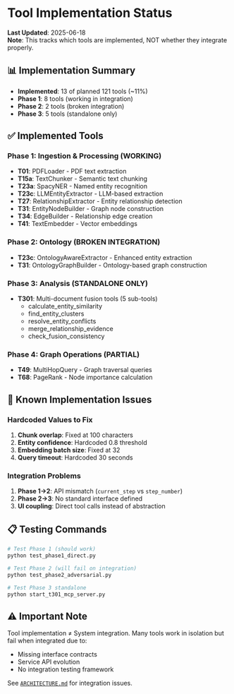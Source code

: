 # Tool Implementation Status

**Last Updated**: 2025-06-18  
**Note**: This tracks which tools are implemented, NOT whether they integrate properly.

## 📊 Implementation Summary

- **Implemented**: 13 of planned 121 tools (~11%)
- **Phase 1**: 8 tools (working in integration)
- **Phase 2**: 2 tools (broken integration)
- **Phase 3**: 5 tools (standalone only)

## ✅ Implemented Tools

### Phase 1: Ingestion & Processing (WORKING)
- **T01**: PDFLoader - PDF text extraction
- **T15a**: TextChunker - Semantic text chunking
- **T23a**: SpacyNER - Named entity recognition
- **T23c**: LLMEntityExtractor - LLM-based extraction
- **T27**: RelationshipExtractor - Entity relationship detection
- **T31**: EntityNodeBuilder - Graph node construction
- **T34**: EdgeBuilder - Relationship edge creation
- **T41**: TextEmbedder - Vector embeddings

### Phase 2: Ontology (BROKEN INTEGRATION)
- **T23c**: OntologyAwareExtractor - Enhanced entity extraction
- **T31**: OntologyGraphBuilder - Ontology-based graph construction

### Phase 3: Analysis (STANDALONE ONLY)
- **T301**: Multi-document fusion tools (5 sub-tools)
  - calculate_entity_similarity
  - find_entity_clusters
  - resolve_entity_conflicts
  - merge_relationship_evidence
  - check_fusion_consistency

### Phase 4: Graph Operations (PARTIAL)
- **T49**: MultiHopQuery - Graph traversal queries
- **T68**: PageRank - Node importance calculation

## 🔧 Known Implementation Issues

### Hardcoded Values to Fix
1. **Chunk overlap**: Fixed at 100 characters
2. **Entity confidence**: Hardcoded 0.8 threshold
3. **Embedding batch size**: Fixed at 32
4. **Query timeout**: Hardcoded 30 seconds

### Integration Problems
1. **Phase 1→2**: API mismatch (`current_step` vs `step_number`)
2. **Phase 2→3**: No standard interface defined
3. **UI coupling**: Direct tool calls instead of abstraction

## 📋 Testing Commands

```bash
# Test Phase 1 (should work)
python test_phase1_direct.py

# Test Phase 2 (will fail on integration)
python test_phase2_adversarial.py

# Test Phase 3 standalone
python start_t301_mcp_server.py
```

## ⚠️ Important Note

Tool implementation ≠ System integration. Many tools work in isolation but fail when integrated due to:
- Missing interface contracts
- Service API evolution
- No integration testing framework

See [`ARCHITECTURE.md`](ARCHITECTURE.md) for integration issues.
